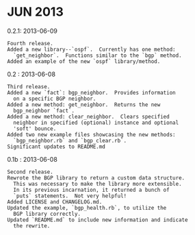 # JUN 2013 #

0.2.1: 2013-06-09

    Fourth release.
    Added a new library--`ospf`.  Currently has one method:
      `get_neighbor`.  Functions similar to the `bgp` method.
    Added an example of the new `ospf` library/method.

0.2  : 2013-06-08

    Third release.
    Added a new `fact`: bgp_neighbor.  Provides information
      on a specific BGP neighbor.
    Added a new method: get_neighbor.  Returns the new
      bgp_neighbor `fact`.
    Added a new method: clear_neighbor.  Clears specified
      neighbor in specified (optional) instance and optional
      'soft' bounce.
    Added two new example files showcasing the new methods:
      `bgp_neighbor.rb` and `bgp_clear.rb`.
    Significant updates to README.md

0.1b : 2013-06-08

    Second release.
    Rewrote the BGP library to return a custom data structure.
      This was necessary to make the library more extensible.
      In its previous incarnation, it returned a bunch of
      `puts` statements.  Not very helpful!
    Added LICENSE and CHANGELOG.md.
    Updated the example, `bgp_health.rb`, to utilize the
      BGP library correctly.
    Updated `README.md` to include new information and indicate
      the rewrite.

